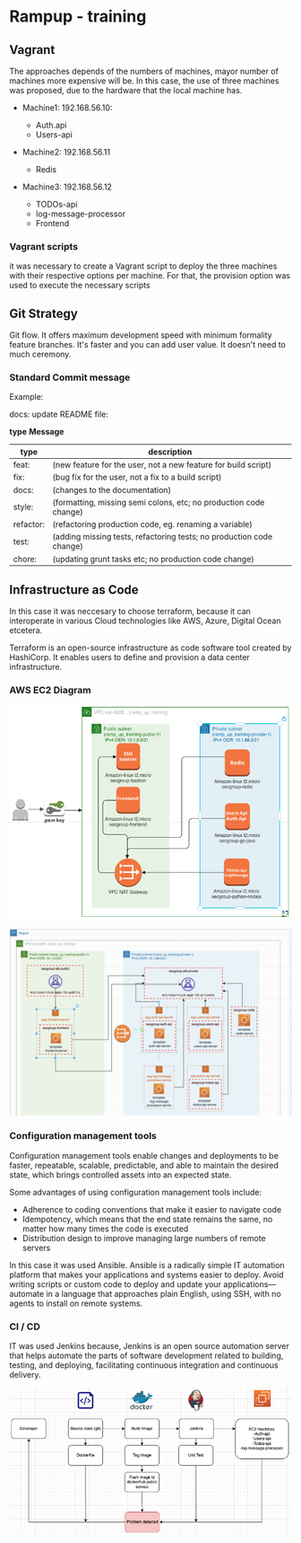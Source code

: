 # Rampup - training

## Vagrant

The approaches depends of the numbers of machines, mayor number of machines more expensive will be. In this case, the use of three machines was proposed, due to the hardware that the local machine has.

- Machine1: 192.168.56.10: 
  - Auth.api
  - Users-api

- Machine2: 192.168.56.11
  - Redis

- Machine3: 192.168.56.12
  - TODOs-api
  - log-message-processor
  - Frontend

### Vagrant scripts

it was necessary to create a Vagrant script to deploy the three machines with their respective options per machine. For that, the provision option was used to execute the necessary scripts


## Git Strategy

Git flow.  It offers maximum development speed with minimum formality feature branches.  It's faster and you can add user value. It doesn't need to much ceremony.

### Standard Commit message
Example:

docs: update README file:  

**type**  **Message**



| type | description |
|--|--|
|feat:| (new feature for the user, not a new feature for build script)|
|fix: |(bug fix for the user, not a fix to a build script)|
|docs: |(changes to the documentation)|
|style:| (formatting, missing semi colons, etc; no production code change)|
|refactor:| (refactoring production code, eg. renaming a variable)|
|test:| (adding missing tests, refactoring tests; no production code change)|
|chore: | (updating grunt tasks etc; no production code change)|


## Infrastructure as Code 

In this case it was neccesary to choose terraform, because it can interoperate in various Cloud technologies like AWS, Azure, Digital Ocean etcetera.

Terraform is an open-source infrastructure as code software tool created by HashiCorp. It enables users to define and provision a data center infrastructure.

### AWS EC2 Diagram

![image](https://github.com/pframpup/rampup/blob/develop/Infrastructure-as-Code-IaC/aws-diagram1.png?raw=true)

![image](https://github.com/pframpup/rampup/blob/develop/Infrastructure-as-Code-IaC/aws-diagram2.png?raw=true)

### Configuration management tools

Configuration management tools enable changes and deployments to be faster, repeatable, scalable, predictable, and able to maintain the desired state, which brings controlled assets into an expected state.

Some advantages of using configuration management tools include:

- Adherence to coding conventions that make it easier to navigate code
- Idempotency, which means that the end state remains the same, no matter how many times the code is executed
- Distribution design to improve managing large numbers of remote servers

In this case it was used Ansible. Ansible is a radically simple IT automation platform that makes your applications and systems easier to deploy. Avoid writing scripts or custom code to deploy and update your applications—automate in a language that approaches plain English, using SSH, with no agents to install on remote systems.

### CI / CD

IT was used Jenkins because, Jenkins is an open source automation server that helps automate the parts of software development related to building, testing, and deploying, facilitating continuous integration and continuous delivery.

![image](https://github.com/pframpup/rampup/blob/develop/Infrastructure-as-Code-IaC/CI-Jenkins.png?raw=true)

